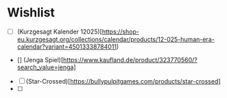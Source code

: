 # Wishlist
- [ ] (Kurzgesagt Kalender 12025)[https://shop-eu.kurzgesagt.org/collections/calendar/products/12-025-human-era-calendar?variant=45013338784011)
- [] (Jenga Spiel)[https://www.kaufland.de/product/323770560/?search_value=jenga]
- [ ] (Star-Crossed)[https://bullypulpitgames.com/products/star-crossed]
- [ ] 